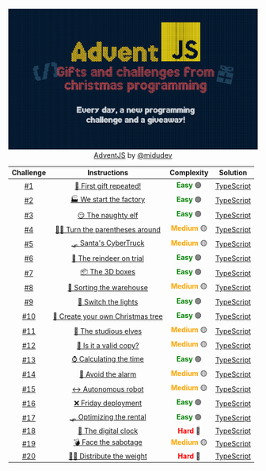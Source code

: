 <div align="center">

![AdventJS](./AdventJS.png)
[AdventJS](https://adventjs.dev/) by  [@midudev](https://github.com/midudev)

</div>


| Challenge | Instructions | Complexity | Solution |
| :---------: | :---------: | :---------: | :---------: |
|  [#1](https://github.com/Othamae/AdventJS/tree/main/2023/Day%201)    | [🎁 First gift repeated!](https://github.com/Othamae/AdventJS/blob/main/2023/Day%201/Instructions.md)  | <span style="color:green">**Easy**</span> 🟢| [TypeScript](https://github.com/Othamae/AdventJS/blob/main/2023/Day%201/challenge_01.ts)    |
|  [#2](https://github.com/Othamae/AdventJS/tree/main/2023/Day%202)    | [🏭 We start the factory](https://github.com/Othamae/AdventJS/blob/main/2023/Day%202/Instructions.md)  | <span style="color:green">**Easy**</span> 🟢| [TypeScript](https://github.com/Othamae/AdventJS/blob/main/2023/Day%202/challenge_02.ts)    |
|  [#3](https://github.com/Othamae/AdventJS/tree/main/2023/Day%203)    | [😏 The naughty elf](https://github.com/Othamae/AdventJS/blob/main/2023/Day%203/Instructions.md)  | <span style="color:green">**Easy**</span> 🟢| [TypeScript](https://github.com/Othamae/AdventJS/blob/main/2023/Day%203/challenge_03.ts)    |
|  [#4](https://github.com/Othamae/AdventJS/tree/main/2023/Day%204)    | [😵‍💫 Turn the parentheses around](https://github.com/Othamae/AdventJS/blob/main/2023/Day%204/Instructions.md)  | <span style="color:orange">**Medium**</span> 🟡| [TypeScript](https://github.com/Othamae/AdventJS/blob/main/2023/Day%204/challenge_04.ts)    |
|  [#5](https://github.com/Othamae/AdventJS/tree/main/2023/Day%205)    | [🛷 Santa's CyberTruck](https://github.com/Othamae/AdventJS/blob/main/2023/Day%205/Instructions.md)  | <span style="color:orange">**Medium**</span> 🟡| [TypeScript](https://github.com/Othamae/AdventJS/blob/main/2023/Day%205/challenge_05.ts)    |
|  [#6](https://github.com/Othamae/AdventJS/tree/main/2023/Day%206)    | [🦌 The reindeer on trial](https://github.com/Othamae/AdventJS/blob/main/2023/Day%206/Instructions.md)  | <span style="color:green">**Easy**</span> 🟢| [TypeScript](https://github.com/Othamae/AdventJS/blob/main/2023/Day%206/challenge_06.ts)    |
|  [#7](https://github.com/Othamae/AdventJS/tree/main/2023/Day%207)    | [📦 The 3D boxes](https://github.com/Othamae/AdventJS/blob/main/2023/Day%207/Instructions.md)  | <span style="color:green">**Easy**</span> 🟢| [TypeScript](https://github.com/Othamae/AdventJS/blob/main/2023/Day%207/challenge_07.ts)    |
|  [#8](https://github.com/Othamae/AdventJS/tree/main/2023/Day%208)    | [🏬 Sorting the warehouse](https://github.com/Othamae/AdventJS/blob/main/2023/Day%208/Instructions.md)  | <span style="color:orange">**Medium**</span> 🟡| [TypeScript](https://github.com/Othamae/AdventJS/blob/main/2023/Day%208/challenge_08.ts)    |
|  [#9](https://github.com/Othamae/AdventJS/tree/main/2023/Day%209)    | [🚦 Switch the lights](https://github.com/Othamae/AdventJS/blob/main/2023/Day%209/Instructions.md)  | <span style="color:green">**Easy**</span> 🟢| [TypeScript](https://github.com/Othamae/AdventJS/blob/main/2023/Day%209/challenge_09.ts)    |
|  [#10](https://github.com/Othamae/AdventJS/tree/main/2023/Day%2010)    | [🎄 Create your own Christmas tree](https://github.com/Othamae/AdventJS/blob/main/2023/Day%2010/Instructions.md)  | <span style="color:green">**Easy**</span> 🟢| [TypeScript](https://github.com/Othamae/AdventJS/blob/main/2023/Day%2010/challenge_10.ts)    |
|  [#11](https://github.com/Othamae/AdventJS/tree/main/2023/Day%2011)    | [📖 The studious elves](https://github.com/Othamae/AdventJS/blob/main/2023/Day%2011/Instructions.md)  | <span style="color:orange">**Medium**</span> 🟡| [TypeScript](https://github.com/Othamae/AdventJS/blob/main/2023/Day%2011/challenge_11.ts)    |
|  [#12](https://github.com/Othamae/AdventJS/tree/main/2023/Day%2012)    | [📸 Is it a valid copy?](https://github.com/Othamae/AdventJS/blob/main/2023/Day%2012/Instructions.md)  | <span style="color:orange">**Medium**</span> 🟡| [TypeScript](https://github.com/Othamae/AdventJS/blob/main/2023/Day%2012/challenge_12.ts)    |
|  [#13](https://github.com/Othamae/AdventJS/tree/main/2023/Day%2013)    | [⌚️ Calculating the time](https://github.com/Othamae/AdventJS/blob/main/2023/Day%2013/Instructions.md)  | <span style="color:green">**Easy**</span> 🟢| [TypeScript](https://github.com/Othamae/AdventJS/blob/main/2023/Day%2013/challenge_13.ts)    |
|  [#14](https://github.com/Othamae/AdventJS/tree/main/2023/Day%2014)    | [🚨 Avoid the alarm](https://github.com/Othamae/AdventJS/blob/main/2023/Day%2014/Instructions.md)  | <span style="color:orange">**Medium**</span> 🟡| [TypeScript](https://github.com/Othamae/AdventJS/blob/main/2023/Day%2014/challenge_14.ts)    |
|  [#15](https://github.com/Othamae/AdventJS/tree/main/2023/Day%2015)    | [↔️ Autonomous robot](https://github.com/Othamae/AdventJS/blob/main/2023/Day%2015/Instructions.md)  | <span style="color:orange">**Medium**</span> 🟡| [TypeScript](https://github.com/Othamae/AdventJS/blob/main/2023/Day%2015/challenge_15.ts)    |
|  [#16](https://github.com/Othamae/AdventJS/tree/main/2023/Day%2016)    | [❌ Friday deployment](https://github.com/Othamae/AdventJS/blob/main/2023/Day%2016/Instructions.md)  |  <span style="color:green">**Easy**</span> 🟢| [TypeScript](https://github.com/Othamae/AdventJS/blob/main/2023/Day%2016/challenge_16.ts)    |
|  [#17](https://github.com/Othamae/AdventJS/tree/main/2023/Day%2017)    | [🛷 Optimizing the rental](https://github.com/Othamae/AdventJS/blob/main/2023/Day%2017/Instructions.md)  |  <span style="color:green">**Easy**</span> 🟢| [TypeScript](https://github.com/Othamae/AdventJS/blob/main/2023/Day%2017/challenge_17.ts)    |
|  [#18](https://github.com/Othamae/AdventJS/tree/main/2023/Day%2018)    | [🔢 The digital clock](https://github.com/Othamae/AdventJS/blob/main/2023/Day%2018/Instructions.md)  |  <span style="color:red">**Hard**</span> 🔴| [TypeScript](https://github.com/Othamae/AdventJS/blob/main/2023/Day%2018/challenge_18.ts)    |
|  [#19](https://github.com/Othamae/AdventJS/tree/main/2023/Day%2019)    | [💣 Face the sabotage](https://github.com/Othamae/AdventJS/blob/main/2023/Day%2019/Instructions.md)  |  <span style="color:orange">**Medium**</span> 🟡| [TypeScript](https://github.com/Othamae/AdventJS/blob/main/2023/Day%2019/challenge_19.ts)    |
|  [#20](https://github.com/Othamae/AdventJS/tree/main/2023/Day%2020)    | [🏋️‍♂️ Distribute the weight](https://github.com/Othamae/AdventJS/blob/main/2023/Day%2020/Instructions.md)  | <span style="color:red">**Hard**</span> 🔴| [TypeScript](https://github.com/Othamae/AdventJS/blob/main/2023/Day%2020/challenge_20.ts)    |
